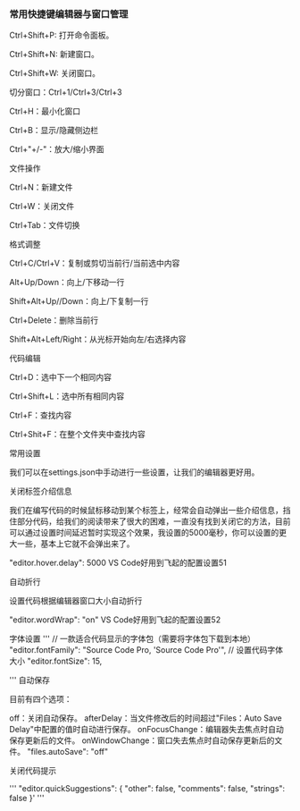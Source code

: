 ### 常用快捷键编辑器与窗口管理

Ctrl+Shift+P: 打开命令面板。

Ctrl+Shift+N: 新建窗口。

Ctrl+Shift+W: 关闭窗口。

切分窗口：Ctrl+1/Ctrl+3/Ctrl+3

Ctrl+H：最小化窗口

Ctrl+B：显示/隐藏侧边栏

Ctrl+"+/-"：放大/缩小界面

文件操作

Ctrl+N：新建文件

Ctrl+W：关闭文件

Ctrl+Tab：文件切换

格式调整

Ctrl+C/Ctrl+V：复制或剪切当前行/当前选中内容

Alt+Up/Down：向上/下移动一行

Shift+Alt+Up//Down：向上/下复制一行

Ctrl+Delete：删除当前行

Shift+Alt+Left/Right：从光标开始向左/右选择内容

代码编辑

Ctrl+D：选中下一个相同内容

Ctrl+Shift+L：选中所有相同内容

Ctrl+F：查找内容

Ctrl+Shit+F：在整个文件夹中查找内容

常用设置

我们可以在settings.json中手动进行一些设置，让我们的编辑器更好用。

关闭标签介绍信息

我们在编写代码的时候鼠标移动到某个标签上，经常会自动弹出一些介绍信息，挡住部分代码，给我们的阅读带来了很大的困难，一直没有找到关闭它的方法，目前可以通过设置时间延迟暂时实现这个效果，我设置的5000毫秒，你可以设置的更大一些，基本上它就不会弹出来了。

"editor.hover.delay": 5000
VS Code好用到飞起的配置设置51

自动折行

设置代码根据编辑器窗口大小自动折行

"editor.wordWrap": "on"
VS Code好用到飞起的配置设置52

字体设置
'''
 // 一款适合代码显示的字体包（需要将字体包下载到本地）
 "editor.fontFamily": "Source Code Pro, 'Source Code Pro'",
 // 设置代码字体大小
 "editor.fontSize": 15,

'''
自动保存

目前有四个选项：

off：关闭自动保存。
afterDelay：当文件修改后的时间超过"Files：Auto Save Delay"中配置的值时自动进行保存。
onFocusChange：编辑器失去焦点时自动保存更新后的文件。
onWindowChange：窗口失去焦点时自动保存更新后的文件。
"files.autoSave": "off"

关闭代码提示

'''
"editor.quickSuggestions": { "other": false, "comments": false, "strings": false }'
'''
